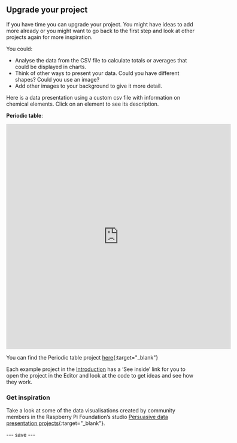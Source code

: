 ## Upgrade your project

If you have time you can upgrade your project. You might have ideas to add more already or you might want to go back to the first step and look at other projects again for more inspiration.

You could:
- Analyse the data from the CSV file to calculate totals or averages that could be displayed in charts.
- Think of other ways to present your data. Could you have different shapes? Could you use an image?
- Add other images to your background to give it more detail.

Here is a data presentation using a custom csv file with information on chemical elements. Click on an element to see its description.

**Periodic table**: 
<iframe src="https://editor.raspberrypi.org/en/embed/viewer/periodic-table-example" width="600" height="600" frameborder="0" marginwidth="0" marginheight="0" allowfullscreen>
</iframe>

You can find the Periodic table project [here](https://editor.raspberrypi.org/en/projects/periodic-table-example){:target="_blank"}

Each example project in the [Introduction](https://projects.raspberrypi.org/en/projects/persuasive-data-presentation/0) has a ‘See inside’ link for you to open the project in the Editor and look at the code to get ideas and see how they work.

### Get inspiration

Take a look at some of the data visualisations created by community members in the Raspberry Pi Foundation’s studio [Persuasive data presentation projects](https://wke.lt/w/s/Pmjl0o){:target="_blank"}.

--- save ---

